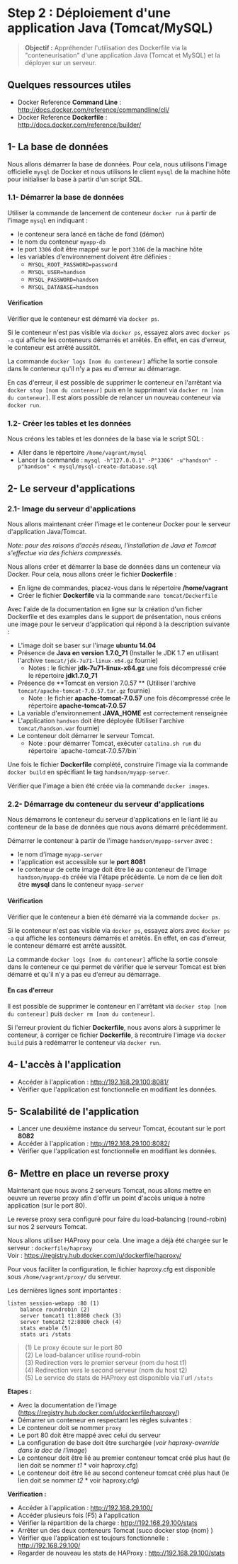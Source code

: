 Step 2 : Déploiement d'une application Java (Tomcat/MySQL)
=============================================================

> **Objectif :** Appréhender l'utilisation des Dockerfile via la "conteneurisation" d'une application Java (Tomcat et MySQL) et la déployer sur un serveur.

## Quelques ressources utiles

* Docker Reference **Command Line** : http://docs.docker.com/reference/commandline/cli/
* Docker Reference **Dockerfile** : http://docs.docker.com/reference/builder/


## 1- La base de données

Nous allons démarrer la base de données. Pour cela, nous utilisons l'image officielle `mysql` de Docker et nous utilisons le client `mysql` de la machine hôte pour initialiser la base à partir d'un script SQL.

### 1.1- Démarrer la base de données

Utiliser la commande de lancement de conteneur `docker run` à partir de l'image `mysql` en indiquant :
* le conteneur sera lancé en tâche de fond (démon)
* le nom du conteneur `myapp-db`
* le port `3306` doit être mappé sur le port `3306` de la machine hôte
* les variables d'environnement doivent être définies :
  * `MYSQL_ROOT_PASSWORD=password`
  * `MYSQL_USER=handson`
  * `MYSQL_PASSWORD=handson`
  * `MYSQL_DATABASE=handson`

#### Vérification
Vérifier que le conteneur est démarré via `docker ps`.

Si le conteneur n'est pas visible via `docker ps`, essayez alors avec `docker ps -a` qui affiche les conteneurs démarrés et arrêtés. En effet, en cas d'erreur, le conteneur est arrêté aussitôt.

La commande `docker logs [nom du conteneur]` affiche la sortie console dans le conteneur qu'il n'y a pas eu d'erreur au démarrage.

En cas d'erreur, il est possible de supprimer le conteneur en l'arrêtant via `docker stop [nom du conteneur]` puis en le supprimant via `docker rm [nom du conteneur]`. Il est alors possible de relancer un nouveau conteneur via `docker run`.

### 1.2- Créer les tables et les données

Nous créons les tables et les données de la base via le script SQL :
* Aller dans le répertoire `/home/vagrant/mysql`
* Lancer la commande : `mysql -h"127.0.0.1" -P"3306" -u"handson" -p"handson" < mysql/mysql-create-database.sql`

## 2- Le serveur d'applications

### 2.1- Image du serveur d'applications

Nous allons maintenant créer l'image et le conteneur Docker pour le serveur d'application Java/Tomcat.

*Note: pour des raisons d'accès réseau, l'installation de Java et Tomcat s'effectue via des fichiers compressés.*

Nous allons créer et démarrer la base de données dans un conteneur via Docker. Pour cela, nous allons créer le fichier **Dockerfile** :
* En ligne de commandes, placez-vous dans le répertoire **/home/vagrant**
* Créer le fichier **Dockerfile** via la commande `nano tomcat/Dockerfile`

Avec l'aide de la documentation en ligne sur la création d'un ficher Dockerfile et des examples dans le support de présentation, nous créons une image pour le serveur d'application qui répond à la description suivante :
* L'image doit se baser sur l'image **ubuntu 14.04**
* Présence de **Java en version 1.7.0_71** (Installer le JDK 1.7 en utilisant l'archive `tomcat/jdk-7u71-linux-x64.gz` fournie)
  * Notes : le fichier **jdk-7u71-linux-x64.gz** une fois décompressé crée le répertoire **jdk1.7.0_71**
* Présence de **Tomcat en version 7.0.57 ** (Utiliser l'archive `tomcat/apache-tomcat-7.0.57.tar.gz` fournie)
  * Note : le fichier **apache-tomcat-7.0.57** une fois décompressé crée le répertoire **apache-tomcat-7.0.57**
* La variable d'environnement **JAVA_HOME** est correctement renseignée
* L'application `handson` doit être déployée (Utiliser l'archive `tomcat/handson.war` fournie)
* Le conteneur doit démarrer le serveur Tomcat.
  * Note : pour démarrer Tomcat, exécuter `catalina.sh run` du répertoire `apache-tomcat-7.0.57/bin``

Une fois le fichier **Dockerfile** complété, construire l'image via la commande `docker build` en spécifiant le tag `handson/myapp-server`.

Vérifier que l'image a bien été créée via la commande `docker images`.

### 2.2- Démarrage du conteneur du serveur d'applications

Nous démarrons le conteneur du serveur d'applications en le liant lié au conteneur de la base de données que nous avons démarré précédemment.

Démarrer le conteneur à partir de l'image `handson/myapp-server` avec :
 * le nom d'image `myapp-server`
 * l'application est accessible sur le **port 8081**
 * le conteneur de cette image doit être lié au conteneur de l'image `handson/myapp-db` créée via l'étape précédente. Le nom de ce lien doit être **mysql** dans le conteneur `myapp-server`

#### Vérification
Vérifier que le conteneur a bien été démarré via la commande `docker ps`.

Si le conteneur n'est pas visible via `docker ps`, essayez alors avec `docker ps -a` qui affiche les conteneurs démarrés et arrêtés. En effet, en cas d'erreur, le conteneur démarré est arrêté aussitôt.

La commande `docker logs [nom du conteneur]` affiche la sortie console dans le conteneur ce qui permet de vérifier que le serveur Tomcat est bien démarré et qu'il n'y a pas eu d'erreur au démarrage.

#### En cas d'erreur
Il est possible de supprimer le conteneur en l'arrêtant via `docker stop [nom du conteneur]` puis `docker rm [nom du conteneur]`.

Si l'erreur provient du fichier **Dockerfile**, nous avons alors à supprimer le conteneur, à corriger ce fichier **Dockerfile**, à recontruire l'image via `docker build` puis à redémarrer le conteneur via `docker run`.

## 4- L'accès à l'application

* Accéder à l'application : http://192.168.29.100:8081/
* Vérifier que l'application est fonctionnelle en modifiant les données.

## 5- Scalabilité de l'application

* Lancer une deuxième instance du serveur Tomcat, écoutant sur le port **8082**
* Accéder à l'application : http://192.168.29.100:8082/
* Vérifier que l'application est fonctionnelle en modifiant les données.

## 6- Mettre en place un reverse proxy

Maintenant que nous avons 2 serveurs Tomcat, nous allons mettre en oeuvre un reverse proxy afin d'offir un point d'accès unique à notre application (sur le port 80).

Le reverse proxy sera configuré pour faire du load-balancing (round-robin) sur nos 2 serveurs Tomcat.

Nous allons utiliser HAProxy pour cela. Une image a déjà été chargée sur le serveur : `dockerfile/haproxy`  
Voir : https://registry.hub.docker.com/u/dockerfile/haproxy/  

Pour vous faciliter la configuration, le fichier haproxy.cfg est disponible sous `/home/vagrant/proxy/` du serveur.

Les dernières lignes sont importantes :
```
listen session-webapp :80 (1)
    balance roundrobin (2)
    server tomcat1 t1:8080 check (3)
    server tomcat2 t2:8080 check (4)
    stats enable (5)
    stats uri /stats
```
>(1) Le proxy écoute sur le port 80  
>(2) Le load-balancer utilise round-robin  
>(3) Redirection vers le premier serveur (nom du host t1)  
>(4) Redirection vers le second serveur (nom du host t2)  
>(5) Le service de stats de HAProxy est disponible via l'url `/stats`  

**Etapes :**  
* Avec la documentation de l'image (https://registry.hub.docker.com/u/dockerfile/haproxy/)
* Démarrer un conteneur en respectant les règles suivantes :
 * Le conteneur doit se nommer `proxy`
 * Le port 80 doit être mappé avec celui du serveur  
 * La configuration de base doit être surchargée (*voir haproxy-override dans la doc de l'image*)
 * Le conteneur doit être lié au premier conteneur tomcat créé plus haut (le lien doit se nommer *t1* * voir haproxy.cfg)
 * Le conteneur doit être lié au second conteneur tomcat créé plus haut (le lien doit se nommer *t2* * voir haproxy.cfg)

**Vérification :**
* Accéder à l'application : http://192.168.29.100/
* Accéder plusieurs fois (F5) à l'application
* Vérifier la répartition de la charge : http://192.168.29.100/stats
* Arrêter un des deux conteneurs Tomcat (suco docker stop {nom} )
* Vérifier que l'application est toujours fonctionnelle : http://192.168.29.100/
* Regarder de nouveau les stats de HAProxy :   http://192.168.29.100/stats
